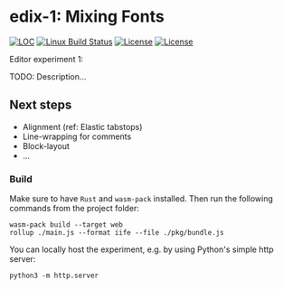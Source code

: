 # edix-1: Mixing Fonts

[![LOC](https://tokei.rs/b1/github/fkohlgrueber/edix-1)](https://github.com/fkohlgrueber/edix-1)
[![Linux Build Status](https://img.shields.io/travis/fkohlgrueber/edix-1/master)](https://travis-ci.org/fkohlgrueber/edix-1)
[![License](https://img.shields.io/badge/license-Apache%202.0-blue)](https://github.com/fkohlgrueber/terminal-editor-rs/blob/master/LICENSE-APACHE)
[![License](https://img.shields.io/badge/license-MIT-blue)](https://github.com/fkohlgrueber/terminal-editor-rs/blob/master/LICENSE-MIT)

Editor experiment 1: 

TODO: Description...

## Next steps
- Alignment (ref: Elastic tabstops)
- Line-wrapping for comments
- Block-layout
- ...

### Build

Make sure to have `Rust` and `wasm-pack` installed. Then run the following commands from the project folder:

```
wasm-pack build --target web
rollup ./main.js --format iife --file ./pkg/bundle.js
```

You can locally host the experiment, e.g. by using Python's simple http server:

```
python3 -m http.server
```
